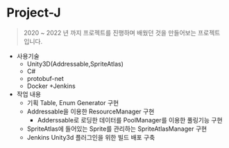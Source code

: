 # Project-J

> 2020 ~ 2022 년 까지 프로젝트를 진행하며 배웠던 것을 만들어보는 프로젝트입니다.
 + 사용기술
    + Unity3D(Addressable,SpriteAtlas)
    + C#
    + protobuf-net
    + Docker
       +Jenkins
 + 작업 내용
    + 기획 Table, Enum Generator 구현
    + Addressable을 이용한 ResourceManager 구현
       + Adderssable로 로딩한 데이터를 PoolManager를 이용한 풀링기능 구현
    + SpriteAtlas에 들어있는 Sprite를 관리하는 SpriteAtlasManager 구현 
    + Jenkins Unity3d 플러그인을 위한 빌드 배포 구축